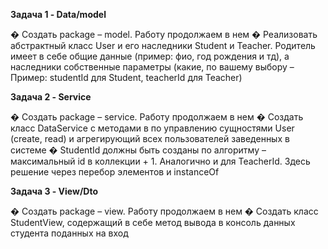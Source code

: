 **Задача 1 - Data/model**

� Создать package – model. Работу продолжаем в нем
� Реализовать абстрактный класс User и его наследники Student и Teacher.
Родитель имеет в себе общие данные (пример: фио, год рождения и тд), а
наследники собственные параметры (какие, по вашему выбору – Пример:
studentId для Student, teacherId для Teacher)

**Задача 2 - Service**

� Создать package – service. Работу продолжаем в нем
� Создать класс DataService с методами в по управлению сущностями User
(create, read) и агрегирующий всех пользователей заведенных в системе
� StudentId должны быть созданы по алгоритму – максимальный id в
коллекции + 1. Аналогично и для TeacherId. Здесь решение через перебор
элементов и instanceOf

**Задача 3 - View/Dto**

� Создать package – view. Работу продолжаем в нем
� Создать класс StudentView, содержащий в себе метод вывода в консоль
данных студента поданных на вход